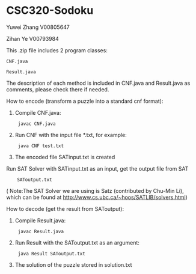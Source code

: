 # CSC320-Sodoku
Yuwei Zhang V00805647
 
Zihan Ye    V00793984

This .zip file includes 2 program classes: 

	CNF.java
	
	Result.java

The description of each method is included in CNF.java and Result.java as comments, please check there if needed.

How to encode (transform a puzzle into a standard cnf format):
	
1. Compile CNF.java:
				
		javac CNF.java

	
2. Run CNF with the input file *.txt, for example:
			
		java CNF test.txt

3. The encoded file SATinput.txt is created

Run SAT Solver with SATinput.txt as an input, get the output file from SAT

		SAToutput.txt

( Note:The SAT Solver we are using is Satz (contributed by Chu-Min Li), 
  which can be found at http://www.cs.ubc.ca/~hoos/SATLIB/solvers.html)


How to decode (get the result from SAToutput):

1. Compile Result.java:

		javac Result.java

2. Run Result with the SAToutput.txt as an argument:		

		java Result SAToutput.txt

3. The solution of the puzzle stored in solution.txt

